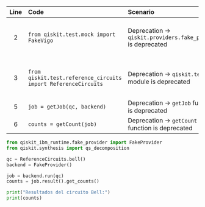 | Line | Code | Scenario | Reference | Artifact | Refactoring |   
| :--: | :--- | :------- | :-------: | :------- | :---------- |  
| 2 | `from qiskit.test.mock import FakeVigo` | Deprecation -> `qiskit.providers.fake_provider` is deprecated | qrn_tax_ddbb-27ebf47d-f549-4a4b-ad7c-72ec480eb99d | qiskit.providers.fake_provider | `from qiskit_ibm_runtime.fake_provider import FakeProvider` |  
| 3 | `from qiskit.test.reference_circuits import ReferenceCircuits` | Deprecation -> `qiskit.test` module is deprecated | qrn_tax_ddbb-d9f84579-d58f-43da-a4e4-2a4e04dd79cd | qiskit.test |  |  
| 5 | `job = getJob(qc, backend)` | Deprecation -> `getJob` function is deprecated | IK | utils | `job = backend.run(qc)` |  
| 6 | `counts = getCount(job)` | Deprecation -> `getCount` function is deprecated | IK | utils | `counts = job.result().get_counts()` |  

```python
from qiskit_ibm_runtime.fake_provider import FakeProvider
from qiskit.synthesis import qs_decomposition

qc = ReferenceCircuits.bell()
backend = FakeProvider()

job = backend.run(qc)
counts = job.result().get_counts()

print("Resultados del circuito Bell:")
print(counts)
```